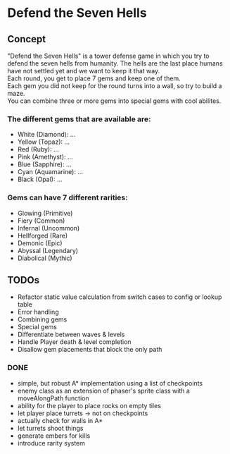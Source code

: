 # Defend the Seven Hells

## Concept
"Defend the Seven Hells" is a tower defense game in which you try to defend the seven hells from humanity. The hells are the last place humans have not settled yet and we want to keep it that way.  
Each round, you get to place 7 gems and keep one of them.  
Each gem you did not keep for the round turns into a wall, so try to build a maze.  
You can combine three or more gems into special gems with cool abilites.  

### The different gems that are available are:
* White (Diamond): ...
* Yellow (Topaz): ...
* Red (Ruby): ...
* Pink (Amethyst): ...
* Blue (Sapphire): ...
* Cyan (Aquamarine): ...
* Black (Opal): ...  
### Gems can have 7 different rarities:
* Glowing (Primitive)
* Fiery (Common)
* Infernal (Uncommon)
* Hellforged (Rare)
* Demonic (Epic)
* Abyssal (Legendary)
* Diabolical (Mythic)  

## TODOs
* Refactor static value calculation from switch cases to config or lookup table
* Error handling
* Combining gems
* Special gems
* Differentiate between waves & levels
* Handle Player death & level completion  
* Disallow gem placements that block the only path 

### DONE
* simple, but robust A* implementation using a list of checkpoints
* enemy class as an extension of phaser's sprite class with a moveAlongPath function
* ability for the player to place rocks on empty tiles 
* let player place turrets -> not on checkpoints
* actually check for walls in A*
* let turrets shoot things
* generate embers for kills
* introduce rarity system  